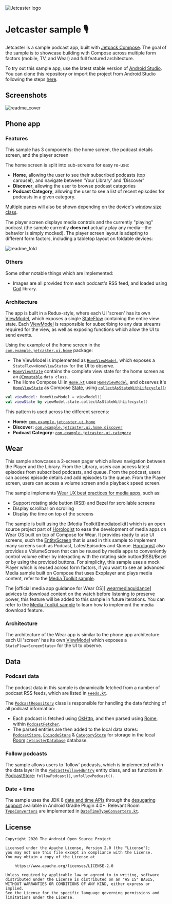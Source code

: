 ![Jetcaster logo](./docs/logo.png)

# Jetcaster sample 🎙️

Jetcaster is a sample podcast app, built with [Jetpack Compose][compose]. The goal of the sample is to
showcase building with Compose across multiple form factors (mobile, TV, and Wear) and full featured architecture.

To try out this sample app, use the latest stable version
of [Android Studio](https://developer.android.com/studio).
You can clone this repository or import the
project from Android Studio following the steps
[here](https://developer.android.com/jetpack/compose/setup#sample).

## Screenshots

![readme_cover](https://github.com/android/compose-samples/assets/10263978/a58ab950-71aa-48e0-8bc7-85443a1b4f6b)
## Phone app

### Features

This sample has 3 components: the home screen, the podcast details screen, and the player screen

The home screen is split into sub-screens for easy re-use:

- __Home__, allowing the user to see their subscribed podcasts (top carousel), and navigate between 'Your Library' and 'Discover'
- __Discover__, allowing the user to browse podcast categories
- __Podcast Category__, allowing the user to see a list of recent episodes for podcasts in a given category.

Multiple panes will also be shown depending on the device's [window size class][wsc].

The player screen displays media controls and the currently "playing" podcast (the sample currently **does not** actually play any media—the behavior is simply mocked).
The player screen layout is adapting to different form factors, including a tabletop layout on foldable devices:

![readme_fold](https://github.com/android/compose-samples/assets/10263978/fe02248f-81ce-489b-a6d6-838438c8368e)


### Others
Some other notable things which are implemented:

* Images are all provided from each podcast's RSS feed, and loaded using [Coil][coil] library.

### Architecture
The app is built in a Redux-style, where each UI 'screen' has its own [ViewModel][viewmodel], which exposes a single [StateFlow][stateflow] containing the entire view state. Each [ViewModel][viewmodel] is responsible for subscribing to any data streams required for the view, as well as exposing functions which allow the UI to send events.

Using the example of the home screen in the [`com.example.jetcaster.ui.home`](mobile/src/main/java/com/example/jetcaster/ui/home) package:

 - The ViewModel is implemented as [`HomeViewModel`][homevm], which exposes a `StateFlow<HomeViewState>` for the UI to observe.
 - [`HomeViewState`][homevm] contains the complete view state for the home screen as an [`@Immutable`](https://developer.android.com/reference/kotlin/androidx/compose/runtime/Immutable) `data class`.
 - The Home Compose UI in [`Home.kt`][homeui] uses [`HomeViewModel`][homevm], and observes it's [`HomeViewState`][homevm] as Compose [State](https://developer.android.com/reference/kotlin/androidx/compose/runtime/State), using [`collectAsStateWithLifecycle()`](https://developer.android.com/reference/kotlin/androidx/lifecycle/compose/package-summary#(kotlinx.coroutines.flow.StateFlow).collectAsStateWithLifecycle(androidx.lifecycle.LifecycleOwner,androidx.lifecycle.Lifecycle.State,kotlin.coroutines.CoroutineContext)):

``` kotlin
val viewModel: HomeViewModel = viewModel()
val viewState by viewModel.state.collectAsStateWithLifecycle()
```

This pattern is used across the different screens:

- __Home:__ [`com.example.jetcaster.ui.home`](mobile/src/main/java/com/example/jetcaster/ui/home)
- __Discover:__ [`com.example.jetcaster.ui.home.discover`](mobile/src/main/java/com/example/jetcaster/ui/home/discover)
- __Podcast Category:__ [`com.example.jetcaster.ui.category`](mobile/src/main/java/com/example/jetcaster/ui/home/category)

## Wear

This sample showcases a 2-screen pager which allows navigation between the Player and the Library.
From the Library, users can access latest episodes from subscribed podcasts, and queue.
From the podcast, users can access episode details and add episodes to the queue.
From the Player screen, users can access a volume screen and a playback speed screen.

The sample implements [Wear UX best practices for media apps][mediappsbestpractices], such as:
- Support rotating side button (RSB) and Bezel for scrollable screens
- Display scrollbar on scrolling
- Display the time on top of the screens

The sample is built using the [Media Toolkit][[mediatoolkit]] which is an open source
project part of [Horologist][horologist] to ease the development of media apps on Wear OS built on top of Compose for Wear.
It provides ready to use UI screens, such the [EntityScreen][entityscreen]
that is used in this sample to implement many screens such as Podcast, LatestEpisodes and Queue. [Horologist][horologist] also provides
a VolumeScreen that can be reused by media apps to conveniently control volume either by interacting with the rotating side button(RSB)/Bezel or by
using the provided buttons.
For simplicity, this sample uses a mock Player which is reused across form factors,
if you want to see an advanced Media sample built on Compose that uses Exoplayer and plays media content,
refer to the [Media Toolkit sample][mediatoolkitsample].

The [official media app guidance for Wear OS][ [wearmediaguidance]]
advices to download content on the watch before listening to preserve power, this feature will be added to this sample in future iterations. You can
refer to the [Media Toolkit sample][mediatoolkitsample] to learn how to implement the media download feature.

### Architecture
The architecture of the Wear app is similar to the phone app architecture: each UI 'screen' has its 
own [ViewModel][viewmodel] which exposes a `StateFlow<ScreenState>` for the UI to observe.

## Data

### Podcast data

The podcast data in this sample is dynamically fetched from a number of podcast RSS feeds, which are listed in [`Feeds.kt`](mobile/src/main/java/com/example/jetcaster/data/Feeds.kt). 

The [`PodcastRepository`][podcastrepo] class is responsible for handling the data fetching of all podcast information:

 - Each podcast is fetched using [OkHttp][okhttp], and then parsed using [Rome][rome], within [`PodcastFetcher`][fetcher].
 - The parsed entities are then added to the local data stores: [`PodcastStore`][podcaststore], [`EpisodeStore`][epstore] &  [`CategoryStore`][catstore] for storage in the local [Room][room] [`JetcasterDatabase`][db] database.

 ### Follow podcasts

 The sample allows users to 'follow' podcasts, which is implemented within the data layer in the [`PodcastFollowedEntry`](mobile/src/main/java/com/example/jetcaster/data/PodcastFollowedEntry.kt) entity class, and as functions in [PodcastStore][podcaststore]: `followPodcast()`, `unfollowPodcast()`.

 ### Date + time

 The sample uses the JDK 8 [date and time APIs](https://developer.android.com/reference/java/time/package-summary) through the [desugaring support][jdk8desugar] available in Android Gradle Plugin 4.0+. Relevant Room [`TypeConverters`](https://developer.android.com/reference/kotlin/androidx/room/TypeConverters) are implemented in [`DateTimeTypeConverters.kt`](mobile/src/main/java/com/example/jetcaster/data/room/DateTimeTypeConverters.kt).

## License

```
Copyright 2020 The Android Open Source Project

Licensed under the Apache License, Version 2.0 (the "License");
you may not use this file except in compliance with the License.
You may obtain a copy of the License at

    https://www.apache.org/licenses/LICENSE-2.0

Unless required by applicable law or agreed to in writing, software
distributed under the License is distributed on an "AS IS" BASIS,
WITHOUT WARRANTIES OR CONDITIONS OF ANY KIND, either express or implied.
See the License for the specific language governing permissions and
limitations under the License.
```

 [feeds]: mobile/src/main/java/com/example/jetcaster/data/Feeds.kt
 [fetcher]: mobile/src/main/java/com/example/jetcaster/data/PodcastFetcher.kt
 [podcastrepo]: mobile/src/main/java/com/example/jetcaster/data/PodcastsRepository.kt
 [podcaststore]: mobile/src/main/java/com/example/jetcaster/data/PodcastStore.kt
 [epstore]: mobile/src/main/java/com/example/jetcaster/data/EpisodeStore.kt
 [catstore]: mobile/src/main/java/com/example/jetcaster/data/CategoryStore.kt
 [db]: mobile/src/main/java/com/example/jetcaster/data/room/JetcasterDatabase.kt
 [homevm]: mobile/src/main/java/com/example/jetcaster/ui/home/HomeViewModel.kt
 [homeui]: mobile/src/main/java/com/example/jetcaster/ui/home/Home.kt
 [compose]: https://developer.android.com/jetpack/compose
 [palette]: https://developer.android.com/reference/kotlin/androidx/palette/graphics/package-summary
 [room]: https://developer.android.com/topic/libraries/architecture/room
 [viewmodel]: https://developer.android.com/topic/libraries/architecture/viewmodel
 [stateflow]: https://kotlin.github.io/kotlinx.coroutines/kotlinx-coroutines-core/kotlinx.coroutines.flow/-state-flow/
 [okhttp]: https://square.github.io/okhttp/
 [rome]: https://rometools.github.io/rome/
 [jdk8desugar]: https://developer.android.com/studio/write/java8-support#library-desugaring
 [coil]: https://coil-kt.github.io/coil/
 [wsc]: https://developer.android.com/guide/topics/large-screens/support-different-screen-sizes#window_size_classes
 [mediatoolkit]: https://google.github.io/horologist/media-toolkit/
 [mediatoolkitsample]: https://google.github.io/horologist/media-sample/
 [wearmediaguidance]: https://developer.android.com/media/implement/surfaces/wear-os#play-downloaded-content
 [horologist]: https://google.github.io/horologist/
 [entityscreen]: https://github.com/google/horologist/blob/main/media/ui/src/main/java/com/google/android/horologist/media/ui/screens/entity/EntityScreen.kt
 [mediappsbestpractices]: https://developer.android.com/design/ui/wear/guides/foundations/media-apps
